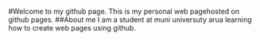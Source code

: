 #Welcome to my github page.
This is my personal web pagehosted on github pages.
##About me
I am a student at muni universuty arua learning how to create web pages using github.
